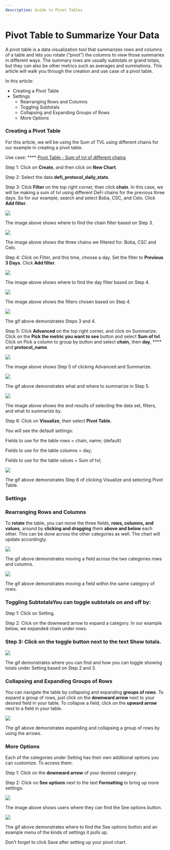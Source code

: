 ```yaml
---
description: Guide to Pivot Tables
---
```


# Pivot Table to Summarize Your Data

A pivot table is a data visualization tool that summarizes rows and columns of a table and lets you rotate (“pivot”) the columns to view those summaries in different ways. The summary rows are usually subtotals or grand totals, but they can also be other metrics such as averages and summations. This article will walk you through the creation and use case of a pivot table.

In this article:

* Creating a Pivot Table
* Settings
  * Rearranging Rows and Columns
  * Toggling Subtotals
  * Collapsing and Expanding Groups of Rows
  * More Options

### Creating a Pivot Table <a href="#_py3gafnigb7t" id="_py3gafnigb7t"></a>

For this article, we will be using the Sum of TVL using different chains for our example in creating a pivot table.

Use case: **** [Pivot Table - Sum of tvl of different chains](https://www.footprint.network/chart/Use-case%3A-Pivot-Table-Sum-of-tvl-of-different-chains-fp-17534)

Step 1: Click on **Create**, and then click on **New Chart**.

Step 2: Select the data **defi\_protocol\_daily\_stats**.

Step 3: Click **Filter** on the top right corner, then click **chain**. In this case, we will be making a sum of tvl using different DeFi chains for the previous three days. So for our example, search and select Boba, CSC, and Celo. Click **Add filter**.

![](<../../.gitbook/assets/0 (10)>)

The image above shows where to find the chain filter based on Step 3.

![](<../../.gitbook/assets/1 (12)>)

The image above shows the three chains we filtered for: Boba, CSC and Celo.

Step 4: Click on Filter, and this time, choose a day. Set the filter to **Previous 3 Days**. Click **Add filter**.

![](<../../.gitbook/assets/2 (6)>)

The image above shows where to find the day filter based on Step 4.

![](<../../.gitbook/assets/3 (3)>)

The image above shows the filters chosen based on Step 4.

![](<../../.gitbook/assets/4 (5)>)

The gif above demonstrates Steps 3 and 4.

Step 5: Click **Advanced** on the top right corner, and click on Summarize. Click on the **Pick the metric you want to see** button and select **Sum of tvl**. Click on Pick a column to group by button and select **chain,** then **day**, **** and **protocol\_name**.

![](<../../.gitbook/assets/5 (5) (1)>)

The image above shows Step 5 of clicking Advanced and Summarize.

![](<../../.gitbook/assets/6 (9)>)

The gif above demonstrates what and where to summarize in Step 5.

![](<../../.gitbook/assets/7 (7)>)

The image above shows the end results of selecting the data set, filters, and what to summarize by.

Step 6: Click on **Visualize**, then select **Pivot Table**.

You will see the default settings:

Fields to use for the table rows = chain, name; (default)

Fields to use for the table columns = day;

Fields to use for the table values = Sum of tvl;

![](<../../.gitbook/assets/8 (2) (1)>)

The gif above demonstrates Step 6 of clicking Visualize and selecting Pivot Table.

### Settings <a href="#_acfgvchavk9l" id="_acfgvchavk9l"></a>

### Rearranging Rows and Columns <a href="#_bk4nlir6slwq" id="_bk4nlir6slwq"></a>

To **rotate** the table, you can move the three fields, **rows, columns, and values**, around by **clicking and dragging** them **above and below** each other. This can be done across the other categories as well. The chart will update accordingly.

![](<../../.gitbook/assets/9 (2)>)

The gif above demonstrates moving a field across the two categories rows and columns.

![](<../../.gitbook/assets/10 (5)>)

The gif above demonstrates moving a field within the same category of rows.

### Toggling SubtotalsYou can toggle subtotals on and off by: <a href="#_y5vima65nngz" id="_y5vima65nngz"></a>

Step 1: Click on Setting.

Step 2: Click on the downward arrow to expand a category. In our example below, we expanded chain under rows.

### Step 3: Click on the toggle button next to the text Show totals. <a href="#_y5vima65nngz" id="_y5vima65nngz"></a>

![](<../../.gitbook/assets/11 (1)>)

The gif demonstrates where you can find and how you can toggle showing totals under Setting based on Step 2 and 3.

### Collapsing and Expanding Groups of Rows <a href="#_wbetvfs9uz10" id="_wbetvfs9uz10"></a>

You can navigate the table by collapsing and expanding **groups of rows**. To expand a group of rows, just click on the **downward arrow** next to your desired field in your table. To collapse a field, click on the **upward arrow** next to a field in your table.

![](<../../.gitbook/assets/12 (6)>)

The gif above demonstrates expanding and collapsing a group of rows by using the arrows.

### More Options <a href="#_ucubs5sapgyi" id="_ucubs5sapgyi"></a>

Each of the categories under Setting has their own additional options you can customize. To access them:

Step 1: Click on the **downward arrow** of your desired category.

Step 2: Click on **See options** next to the text **Formatting** to bring up more settings.

![](<../../.gitbook/assets/13 (3)>)

The image above shows users where they can find the See options button.

![](<../../.gitbook/assets/14 (3)>)

The gif above demonstrates where to find the See options button and an example menu of the kinds of settings it pulls up.

Don’t forget to click Save after setting up your pivot chart.
